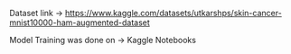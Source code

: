 Dataset link -> 
https://www.kaggle.com/datasets/utkarshps/skin-cancer-mnist10000-ham-augmented-dataset

Model Training was done on -> Kaggle Notebooks


